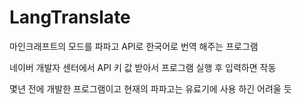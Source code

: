 # LangTranslate

마인크래프트의 모드를 파파고 API로 한국어로 번역 해주는 프로그램

네이버 개발자 센터에서 API 키 값 받아서 프로그램 실행 후 입력하면 작동

몇년 전에 개발한 프로그램이고 현재의 파파고는 유료기에 사용 하긴 어려울 듯
